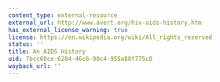 ```yaml
---
content_type: external-resource
external_url: http://www.avert.org/hiv-aids-history.htm
has_external_license_warning: true
license: https://en.wikipedia.org/wiki/All_rights_reserved
status: ''
title: An AIDS History
uid: 7bcc60ce-6284-46c6-90c4-955a88f775c8
wayback_url: ''
---
```

